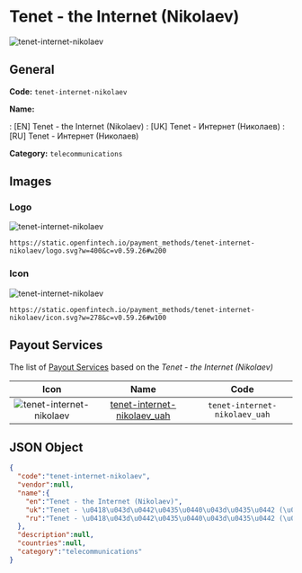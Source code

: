 
# Tenet - the Internet (Nikolaev) 
![tenet-internet-nikolaev](https://static.openfintech.io/payment_methods/tenet-internet-nikolaev/logo.svg?w=400&c=v0.59.26#w200)  

## General 
**Code:** `tenet-internet-nikolaev` 
 
**Name:** 
 
:	[EN] Tenet - the Internet (Nikolaev) 
:	[UK] Tenet - Интернет (Николаев) 
:	[RU] Tenet - Интернет (Николаев) 
 
**Category:** `telecommunications` 
 

## Images 

### Logo 
![tenet-internet-nikolaev](https://static.openfintech.io/payment_methods/tenet-internet-nikolaev/logo.svg?w=400&c=v0.59.26#w200)  

```
https://static.openfintech.io/payment_methods/tenet-internet-nikolaev/logo.svg?w=400&c=v0.59.26#w200
```  

### Icon 
![tenet-internet-nikolaev](https://static.openfintech.io/payment_methods/tenet-internet-nikolaev/icon.svg?w=278&c=v0.59.26#w100)  

```
https://static.openfintech.io/payment_methods/tenet-internet-nikolaev/icon.svg?w=278&c=v0.59.26#w100
```  

## Payout Services 
 
The list of [Payout Services](/payout-services/) based on the _Tenet - the Internet (Nikolaev)_ 

|Icon|Name|Code| 
|:---:|:---:|:---:| 
|![tenet-internet-nikolaev](https://static.openfintech.io/payout_methods/tenet-internet-nikolaev/icon.svg?w=278&c=v0.59.26#w40) |[tenet-internet-nikolaev_uah](/payout-services/tenet-internet-nikolaev_uah/)|`tenet-internet-nikolaev_uah`| 
 

## JSON Object 

```json
{
  "code":"tenet-internet-nikolaev",
  "vendor":null,
  "name":{
    "en":"Tenet - the Internet (Nikolaev)",
    "uk":"Tenet - \u0418\u043d\u0442\u0435\u0440\u043d\u0435\u0442 (\u041d\u0438\u043a\u043e\u043b\u0430\u0435\u0432)",
    "ru":"Tenet - \u0418\u043d\u0442\u0435\u0440\u043d\u0435\u0442 (\u041d\u0438\u043a\u043e\u043b\u0430\u0435\u0432)"
  },
  "description":null,
  "countries":null,
  "category":"telecommunications"
}
```  

